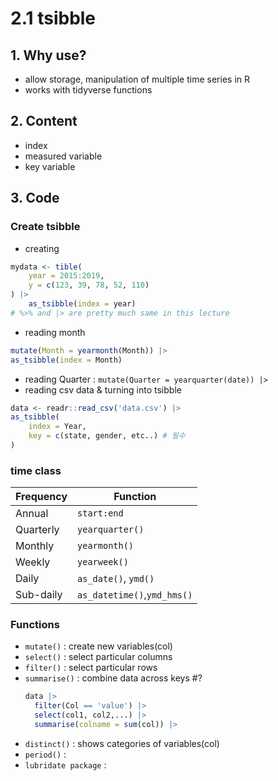 # 2.1 tsibble
## 1. Why use?
- allow storage, manipulation of multiple time series in R
- works with tidyverse functions

## 2. Content
- index
- measured variable
- key variable

## 3. Code
### Create tsibble
- creating
```R
mydata <- tible(
    year = 2015:2019,
    y = c(123, 39, 78, 52, 110)
) |>
    as_tsibble(index = year)
# %>% and |> are pretty much same in this lecture
```
- reading month 
```R
mutate(Month = yearmonth(Month)) |>
as_tsibble(index = Month)
```
- reading Quarter : `mutate(Quarter = yearquarter(date)) |>`
- reading csv data & turning into tsibble
```R
data <- readr::read_csv('data.csv') |>
as_tsibble(
    index = Year,
    key = c(state, gender, etc..) # 필수
)
```
### time class
|Frequency|Function|
|---|---|
|Annual|`start:end`|
|Quarterly|`yearquarter()`|
|Monthly|`yearmonth()`|
|Weekly|`yearweek()`|
|Daily|`as_date()`, `ymd()`|
|Sub-daily|`as_datetime()`,`ymd_hms()`|
### Functions
- `mutate()` : create new variables(col)
- `select()` : select particular columns
- `filter()` : select particular rows
- `summarise()` : combine data across keys #?
  ```R
  data |>
    filter(Col == 'value') |>
    select(col1, col2,...) |>
    summarise(colname = sum(col)) |>
  ```
- `distinct()`  : shows categories of variables(col)
- `period()` : 
- `lubridate package` :